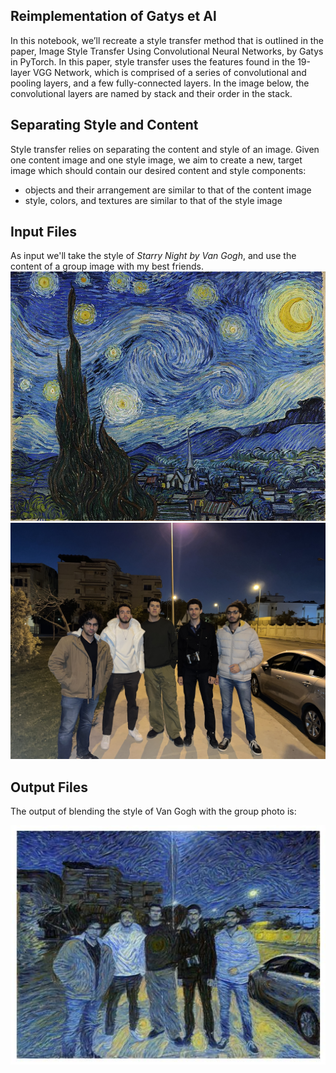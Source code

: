 ## Reimplementation of Gatys et Al
In this notebook, we’ll recreate a style transfer method that is outlined in the paper, Image Style Transfer Using Convolutional Neural Networks, by Gatys in PyTorch.
In this paper, style transfer uses the features found in the 19-layer VGG Network, which is comprised of a series of convolutional and pooling layers, and a few fully-connected layers. In the image below, the convolutional layers are named by stack and their order in the stack.

## Separating Style and Content

Style transfer relies on separating the content and style of an image. Given one content image and one style image, we aim to create a new, target image which should contain our desired content and style components:
-  objects and their arrangement are similar to that of the content image
- style, colors, and textures are similar to that of the style image

## Input Files
As input we'll take the style of _Starry Night by Van Gogh_, and use the content of a group image with my best friends.
<img src="https://github.com/youssefokeil/Gatys-et-Al-reimplementation/blob/main/input_images/starry_night.jpg" alt="starry_image" width="600"/>
<img src="https://github.com/youssefokeil/Gatys-et-Al-reimplementation/blob/main/input_images/pre_germany.JPG" alt="boys_image" width="600"/>

## Output Files
The output of blending the style of Van Gogh with the group photo is:

![starry_men](https://github.com/youssefokeil/Gatys-et-Al-reimplementation/blob/main/output/starry_men.jpg)
